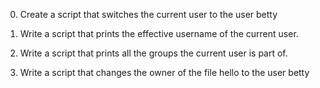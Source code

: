0. Create a script that switches the current user to the user betty
1. Write a script that prints the effective username of the current user.

2. Write a script that prints all the groups the current user is part of.
3. Write a script that changes the owner of the file hello to the user betty

